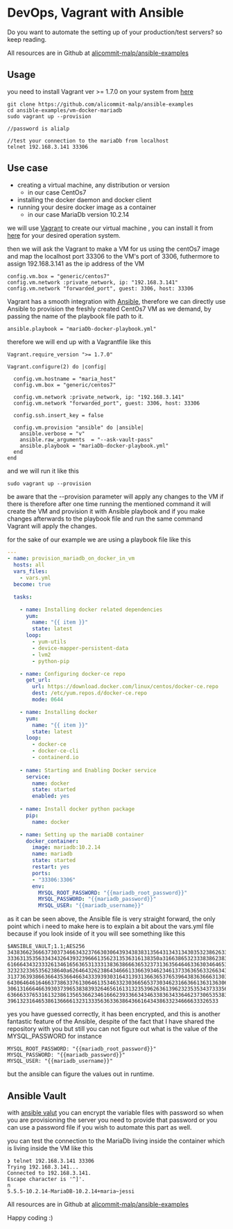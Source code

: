 # DevOps, Vagrant with Ansible 

Do you want to automate the setting up of your production/test servers? so keep reading.

All resources are in Github at [alicommit-malp/ansible-examples](https://github.com/alicommit-malp/ansible-examples)

## Usage 
you need to install Vagrant ver >= 1.7.0 on your system from [here](https://www.vagrantup.com/downloads.html) 
```
git clone https://github.com/alicommit-malp/ansible-examples
cd ansible-examples/vm-docker-mariadb
sudo vagrant up --provision

//password is alialp

//test your connection to the mariaDb from localhost
telnet 192.168.3.141 33306
```

## Use case 

- creating a virtual machine, any distribution or version
  -  in our case CentOs7
- installing the docker daemon and docker client 
- running your desire docker image as a container
  - in our case MariaDb version 10.2.14
  
we will use [Vagrant](https://www.vagrantup.com) to create our virtual machine , you can install it from [here](https://www.vagrantup.com/downloads.html) for your desired operation system.


then we will ask the Vagrant to make a VM for us using the centOs7 image and  map the localhost port 33306 to the VM's port of 3306, futhermore to assign 192.168.3.141 as the ip address of the VM 

```
config.vm.box = "generic/centos7"
config.vm.network :private_network, ip: "192.168.3.141"
config.vm.network "forwarded_port", guest: 3306, host: 33306
```

Vagrant has a smooth integration with [Ansible](https://www.ansible.com), therefore we can directly use Ansible to provision the freshly created CentOs7 VM as we demand, by passing the name of the playbook file path to it.

```
ansible.playbook = "mariaDb-docker-playbook.yml"
```

therefore we will end up with a Vagrantfile like this 
```
Vagrant.require_version ">= 1.7.0"

Vagrant.configure(2) do |config|

  config.vm.hostname = "maria_host"
  config.vm.box = "generic/centos7"

  config.vm.network :private_network, ip: "192.168.3.141"
  config.vm.network "forwarded_port", guest: 3306, host: 33306

  config.ssh.insert_key = false

  config.vm.provision "ansible" do |ansible|
    ansible.verbose = "v"
    ansible.raw_arguments  = "--ask-vault-pass"
    ansible.playbook = "mariaDb-docker-playbook.yml"
  end
end

```
and we will run it like this 

```
sudo vagrant up --provision
```
be aware that the --provision parameter will apply any changes to the VM if there is therefore after one time running the mentioned command it will create the VM and provision it with Ansible playbook and if you make changes afterwards to the playbook file and run the same command Vagrant will apply the changes.

for the sake of our example we are using a playbook file like this 

```yml
---
- name: provision_mariadb_on_docker_in_vm
  hosts: all
  vars_files:
    - vars.yml
  become: true

  tasks:

    - name: Installing docker related dependencies
      yum:   
        name: "{{ item }}"
        state: latest
      loop:
        - yum-utils
        - device-mapper-persistent-data
        - lvm2
        - python-pip

    - name: Configuring docker-ce repo
      get_url:
        url: https://download.docker.com/linux/centos/docker-ce.repo
        dest: /etc/yum.repos.d/docker-ce.repo
        mode: 0644

    - name: Installing docker
      yum:   
        name: "{{ item }}"
        state: latest
      loop:
        - docker-ce
        - docker-ce-cli 
        - containerd.io
        
    - name: Starting and Enabling Docker service
      service:
        name: docker
        state: started
        enabled: yes
    
    - name: Install docker python package 
      pip:
        name: docker 

    - name: Setting up the mariaDB container 
      docker_container:
        image: mariadb:10.2.14
        name: mariadb
        state: started
        restart: yes
        ports:
        - "33306:3306"
        env:
          MYSQL_ROOT_PASSWORD: "{{mariadb_root_password}}"
          MYSQL_PASSWORD: "{{mariadb_password}}"
          MYSQL_USER: "{{mariadb_username}}"

```

as it can be seen above, the Ansible file is very straight forward, the only point which i need to make here is to explain a bit about the vars.yml file because if you look inside of it you will see something like this

```
$ANSIBLE_VAULT;1.1;AES256
34383662366637303734663432376630306439343838313564313431343035323862633166363366
3336313535633434326439323966613562313536316138350a316638653233383862383235323965
61666434323332613461656365313331383638666365323731363564646336303464653465636437
3232323365356238640a626464326238643466613366393462346137336365633266343033306139
31373639386636643536646634333939303164313931366365376539643836366631303134303266
64306464616466373863376130646135346332303665653730346231663661363136306134376230
30613166646639303739653838393264656161313235396263613962323535343733356363666165
63666337653161323861356536623461666239336634346338363433646237306535383762346261
39613231646538613666613231333563633638643661643438633234666633326533

```

yes you have guessed correctly, it has been encrypted, and this is another fantastic feature of the Ansible, despite of the fact that I have shared the repository with you but still you can not figure out what is the value of the MYSQL_PASSWORD for instance 

```
MYSQL_ROOT_PASSWORD: "{{mariadb_root_password}}"
MYSQL_PASSWORD: "{{mariadb_password}}"
MYSQL_USER: "{{mariadb_username}}"
```

but the ansible can figure the values out in runtime.

## Ansible Vault
with [ansible valut](https://docs.ansible.com/ansible/latest/user_guide/vault.html) you can encrypt the variable files with password so when you are provisioning the server you need to provide that password or you can use a password file if you wish to automate this part as well.

you can test the connection to the MariaDb living inside the container which is living inside the VM like this

```
❯ telnet 192.168.3.141 33306
Trying 192.168.3.141...
Connected to 192.168.3.141.
Escape character is '^]'.
n
5.5.5-10.2.14-MariaDB-10.2.14+maria~jessi
```

All resources are in Github at [alicommit-malp/ansible-examples](https://github.com/alicommit-malp/ansible-examples)

Happy coding :)